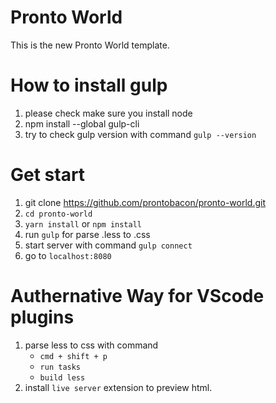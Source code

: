 # Pronto World

This is the new Pronto World template.

# How to install gulp
1. please check make sure you install node
2. npm install --global gulp-cli
3. try to check gulp version with command `gulp --version`

# Get start
1. git clone https://github.com/prontobacon/pronto-world.git
2. `cd pronto-world`
3. `yarn install` or `npm install`
4. run `gulp` for parse .less to .css
5. start server with command `gulp connect`
6. go to `localhost:8080`

# Authernative Way for VScode plugins
1. parse less to css with command
   - `cmd + shift + p`
   - `run tasks`
   - `build less`
2. install `live server` extension to preview html.
